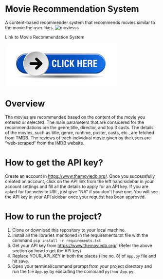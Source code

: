 # Movie Recommendation System
A content-based recommender system that recommends movies similar to the movie the user likes.
![moviesss](https://user-images.githubusercontent.com/118895788/212539268-62cd9cde-8a2a-4efb-8c73-4048144cb489.png)

Link to Movie Recommendation System

[![Button Text](download.jpg)](https://ankitasawant12-movie-recommender-system-app-4m6r2x.streamlit.app/)


# Overview
The movies are recommended based on the content of the movie you entered or selected. The main parameters that are considered for the recommendations are the genre,title, director, and top 3 casts. The details of the movies, such as title, genre, runtime, poster, casts, etc., are fetched from TMDB. The reviews of each individual movie given by the users are "web-scraped" from the IMDB website.



# How to get the API key?
Create an account in https://www.themoviedb.org/. Once you successfully created an account, click on the API link from the left hand sidebar in your account settings and fill all the details to apply for an API key. If you are asked for the website URL, just give "NA" if you don't have one. You will see the API key in your API sidebar once your request has been approved.

# How to run the project?
1. Clone or download this repository to your local machine.
2. Install all the libraries mentioned in the requirements.txt file with the command `pip install -r requirements.txt`
3. Get your API key from https://www.themoviedb.org/. (Refer the above section on how to get the API key)
4. Replace YOUR_API_KEY in both the places (line no. 8) of `App.py` file and hit save.
5. Open your terminal/command prompt from your project directory and run the file `App.py` by executing the command `python App.py`.
